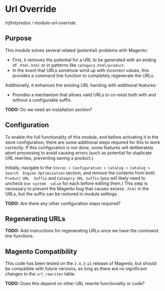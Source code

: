 # Url Override
*infinityredux / module-url-override*

## Purpose
This module solves several related (potential) problems with Magento:
- First, it removes the potential for a URL to be generated with an ending of 
 `.html.html` or in patterns like `category.html/product`.
- In the event that URLs somehow wind up with incorrect values, this provides a
  command line function to completely regenerate the URLs.

Additionally, it enhances the existing URL handing with additional features: 
- Provides a mechanism that allows valid URLs to co-exist both with and without 
  a configurable suffix.


**TODO:** Do we need an installation section?


## Configuration
To enable the full functionality of this module, and before activating it in the 
store configuration, there are some additional steps required for this to work 
correctly. If this configuration is not done, some features will deliberately 
abort processing to avoid causing errors (such as potential for duplicate URL 
rewrites, preventing saving a product.)

Initially, navigate to the `Stores > Configuration > Catalog > Catalog > Search 
Engine Optimization` section, and remove the contents from both `Product URL 
Suffix` and `Category URL Suffix` (you will likely need to uncheck `Use system 
value` for each before editing them.) This step is necessary to prevent the 
Magento bug that causes excess `.html` in the URLs, but the suffix can be 
restored in module settings. 


**TODO:** Are there any other configuration steps required?


## Regenerating URLs 
**TODO:** Add instructions for regenerating URLs once we have the command line 
functions.


## Magento Compatibility
This code has been tested on the `2.4.3-p1` release of Magento, but should be 
compatible with future versions, as long as there are no significant changes to 
the `url_rewrites` table. 


**TODO:** Does this depend on other URL rewrite functionality or code?
